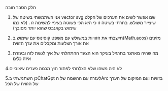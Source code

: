 חלק הסבר חובה

1. אני השתמשתי בשיטה של vector svg שם אפשר לשים את הערכים של הקלט שיצייר משולש. בחרתי בשיטה זו כי היא הכי פשוטה בעיניי למשימה זו . (לא כמו שימוש בקאנבס שהוא יותר מסובך)

2. חישבתי את הזוויות במשולש עם משפט קוסינוס עם שימוש ב(Math.acos) מזינים את אורך הצלעות ומקבלים את ערך הזווית

3. מה שהיה מאתגר בתרגיל בעיקר הוא הצעד ההתחלתי של איך לגשת לזה ובעזרת איזה כלים

4.לא היה משהו שלא הצלחתי לפתור חוץ מכמה פערים עיצוביים

5.כן השתמשתי בChatGpt לעזרה עם ההשמה של הArc בזוויות ועם המיקום של הערך של הזווית של הכל
